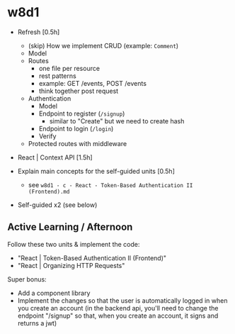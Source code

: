 
# w8d1


- Refresh [0.5h]
  - (skip) How we implement CRUD (example: `Comment`)
  <!-- @LT: can be interesting to show with commentMessage + author -->
    - Model
    - Routes
      - one file per resource
      - rest patterns
      - example: GET /events, POST /events
      - think together post request
  - Authentication
    - Model
    - Endpoint to register (`/signup`)
      - similar to "Create" but we need to create hash
    - Endpoint to login (`/login`)
    - Verify
  - Protected routes with middleware


- React | Context API [1.5h]

- Explain main concepts for the self-guided units [0.5h]
  - see `w8d1 - c - React - Token-Based Authentication II (Frontend).md`

- Self-guided x2 (see below)



## Active Learning / Afternoon

Follow these two units & implement the code:
- "React | Token-Based Authentication II (Frontend)"
- "React | Organizing HTTP Requests"

<!-- How: work in pairs -->

Super bonus:
- Add a component library
- Implement the changes so that the user is automatically logged in when you create an account (in the backend api, you'll need to change the endpoint "/signup" so that, when you create an account, it signs and returns a jwt)

